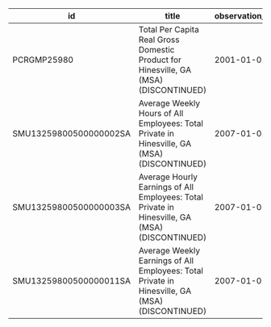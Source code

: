 | id                     | title                                                                                          | observation_start   | observation_end   |
|------------------------|------------------------------------------------------------------------------------------------|---------------------|-------------------|
| PCRGMP25980            | Total Per Capita Real Gross Domestic Product for Hinesville, GA (MSA) (DISCONTINUED)           | 2001-01-01          | 2017-01-01        |
| SMU13259800500000002SA | Average Weekly Hours of All Employees: Total Private in Hinesville, GA (MSA) (DISCONTINUED)    | 2007-01-01          | 2022-03-01        |
| SMU13259800500000003SA | Average Hourly Earnings of All Employees: Total Private in Hinesville, GA (MSA) (DISCONTINUED) | 2007-01-01          | 2022-03-01        |
| SMU13259800500000011SA | Average Weekly Earnings of All Employees: Total Private in Hinesville, GA (MSA) (DISCONTINUED) | 2007-01-01          | 2022-03-01        |